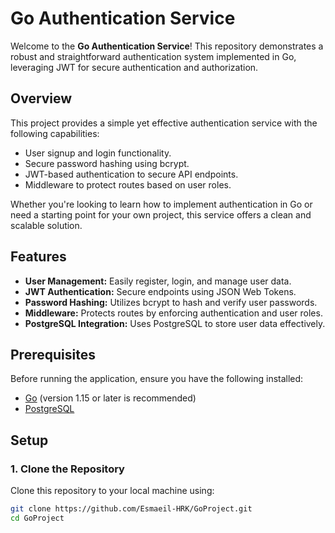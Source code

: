 # Go Authentication Service

Welcome to the **Go Authentication Service**! This repository demonstrates a robust and straightforward authentication system implemented in Go, leveraging JWT for secure authentication and authorization.

## Overview

This project provides a simple yet effective authentication service with the following capabilities:
- User signup and login functionality.
- Secure password hashing using bcrypt.
- JWT-based authentication to secure API endpoints.
- Middleware to protect routes based on user roles.

Whether you're looking to learn how to implement authentication in Go or need a starting point for your own project, this service offers a clean and scalable solution.

## Features

- **User Management:** Easily register, login, and manage user data.
- **JWT Authentication:** Secure endpoints using JSON Web Tokens.
- **Password Hashing:** Utilizes bcrypt to hash and verify user passwords.
- **Middleware:** Protects routes by enforcing authentication and user roles.
- **PostgreSQL Integration:** Uses PostgreSQL to store user data effectively.

## Prerequisites

Before running the application, ensure you have the following installed:
- [Go](https://golang.org/doc/install) (version 1.15 or later is recommended)
- [PostgreSQL](https://www.postgresql.org/download/)

## Setup

### 1. Clone the Repository

Clone this repository to your local machine using:

```bash
git clone https://github.com/Esmaeil-HRK/GoProject.git
cd GoProject
